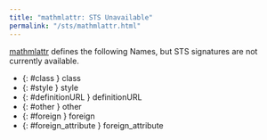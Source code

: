 ```yaml
---
title: "mathmlattr: STS Unavailable"
permalink: "/sts/mathmlattr.html"
---
```






[mathmlattr](/cd/mathmlattr)
defines the following Names, but STS signatures are not currently available.


 *  {: #class } class
 *  {: #style } style
 *  {: #definitionURL } definitionURL
 *  {: #other } other
 *  {: #foreign } foreign
 *  {: #foreign_attribute } foreign_attribute